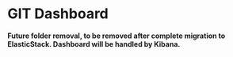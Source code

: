 # GIT Dashboard

**Future folder removal, to be removed after complete migration to ElasticStack. Dashboard will be handled by Kibana.**

